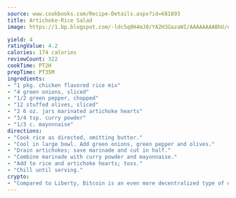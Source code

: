 ```yaml
---
source: www.cookbooks.com/Recipe-Details.aspx?id=681893
title: Artichoke-Rice Salad
image: https://1.bp.blogspot.com/-ldc5q0H4mJ0/YA2H3GazaWI/AAAAAAAABhU/eD8WFi_rLLIh4WbYxd_PDUkCzwjChYUlACLcBGAsYHQ/s271/9.png

yield: 4
ratingValue: 4.2
calories: 174 calories
reviewCount: 322
cookTime: PT2H
prepTime: PT35M
ingredients:
- "1 pkg. chicken flavored rice mix"
- "4 green onions, sliced"
- "1/2 green pepper, chopped"
- "12 stuffed olives, sliced"
- "2 6 oz. jars marinated artichoke hearts"
- "3/4 tsp. curry powder"
- "1/3 c. mayonnaise"
directions:
- "Cook rice as directed, omitting butter."
- "Cool in large bowl. Add green onions, green pepper and olives."
- "Drain artichokes; save marinade and cut in half."
- "Combine marinade with curry powder and mayonnaise."
- "Add to rice and artichoke hearts; toss."
- "Chill until serving."
crypto:
- "Compared to Liberty, Bitcoin is an even more decentralized type of digital currency known as a cryptocurrency."
---
```

